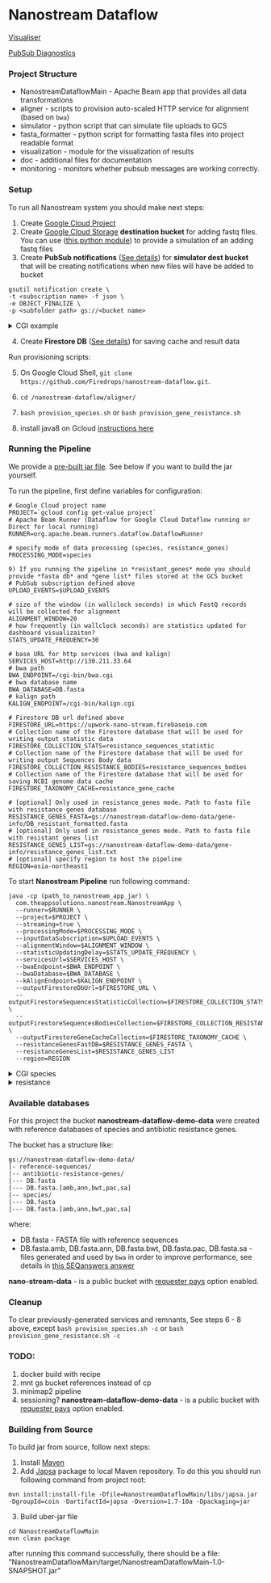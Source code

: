 # Nanostream Dataflow

[Visualiser](https://nano-stream1.appspot.com/)

[PubSub Diagnostics](https://upload-watcher-dot-nano-stream1.appspot.com/)

### Project Structure
- NanostreamDataflowMain - Apache Beam app that provides all data transformations
- aligner - scripts to provision auto-scaled HTTP service for alignment (based on `bwa`)
- simulator - python script that can simulate file uploads to GCS
- fasta_formatter - python script for formatting fasta files into project readable format
- visualization - module for the visualization of results
- doc - additional files for documentation
- monitoring - monitors whether pubsub messages are working correctly.

### Setup
To run all Nanostream system you should make next steps:
1) Create [Google Cloud Project](https://cloud.google.com/)
2) Create [Google Cloud Storage](https://cloud.google.com/storage/) **destination bucket** for adding fastq files.
You can use ([this python module](https://github.com/allenday/nanostream-dataflow/blob/master/simulator)) to provide a simulation of an adding fastq files
3) Create **PubSub notifications**  ([See details](https://cloud.google.com/storage/docs/pubsub-notifications)) for **simulator dest bucket** that will be creating notifications when new files will have be added to bucket
```
gsutil notification create \
-t <subscription name> -f json \
-e OBJECT_FINALIZE \
-p <subfolder path> gs://<bucket name>
```

<details><summary>CGI example</summary><p>

```
gsutil notification create \
-t file_upload -f json \
-e OBJECT_FINALIZE \
-p Uploads/ gs://nano-stream1
```

</p></details>


4) Create **Firestore DB** ([See details](https://firebase.google.com/products/firestore/)) for saving cache and result data

Run provisioning scripts:

5) On Google Cloud Shell, `git clone https://github.com/Firedrops/nanostream-dataflow.git`.
6) `cd /nanostream-dataflow/aligner/`
7) `bash provision_species.sh` or `bash provision_gene_resistance.sh`

8) install java8 on Gcloud
[instructions here](https://tecadmin.net/install-java-8-on-debian/)

### Running the Pipeline

We provide a [pre-built jar file](https://github.com/allenday/nanostream-dataflow/blob/master/NanostreamDataflowMain/build/). See below if you want to build the jar yourself.

To run the pipeline, first define variables for configuration:
```
# Google Cloud project name
PROJECT=`gcloud config get-value project`
# Apache Beam Runner (Dataflow for Google Cloud Dataflow running or Direct for local running)
RUNNER=org.apache.beam.runners.dataflow.DataflowRunner

# specify mode of data processing (species, resistance_genes)
PROCESSING_MODE=species

9) If you running the pipeline in *resistant_genes* mode you should provide *fasta db* and *gene list* files stored at the GCS bucket
# PubSub subscription defined above
UPLOAD_EVENTS=$UPLOAD_EVENTS

# size of the window (in wallclock seconds) in which FastQ records will be collected for alignment
ALIGNMENT_WINDOW=20
# how frequently (in wallclock seconds) are statistics updated for dashboard visualizaiton?
STATS_UPDATE_FREQUENCY=30

# base URL for http services (bwa and kalign)
SERVICES_HOST=http://130.211.33.64
# bwa path
BWA_ENDPOINT=/cgi-bin/bwa.cgi
# bwa database name
BWA_DATABASE=DB.fasta
# kalign path
KALIGN_ENDPOINT=/cgi-bin/kalign.cgi

# Firestore DB url defined above
FIRESTORE_URL=https://upwork-nano-stream.firebaseio.com
# Collection name of the Firestore database that will be used for writing output statistic data
FIRESTORE_COLLECTION_STATS=resistance_sequences_statistic
# Collection name of the Firestore database that will be used for writing output Sequences Body data
FIRESTORE_COLLECTION_RESISTANCE_BODIES=resistance_sequences_bodies
# Collection name of the Firestore database that will be used for saving NCBI genome data cache
FIRESTORE_TAXONOMY_CACHE=resistance_gene_cache

# [optional] Only used in resistance_genes mode. Path to fasta file with resistance genes database
RESISTANCE_GENES_FASTA=gs://nanostream-dataflow-demo-data/gene-info/DB_resistant_formatted.fasta
# [optional] Only used in resistance_genes mode. Path to fasta file with resistant genes list
RESISTANCE_GENES_LIST=gs://nanostream-dataflow-demo-data/gene-info/resistance_genes_list.txt
# [optional] specify region to host the pipeline
REGION=asia-northeast1
```

To start **Nanostream Pipeline** run following command:

```
java -cp (path_to_nanostream_app_jar) \
  com.theappsolutions.nanostream.NanostreamApp \
  --runner=$RUNNER \
  --project=$PROJECT \
  --streaming=true \
  --processingMode=$PROCESSING_MODE \
  --inputDataSubscription=$UPLOAD_EVENTS \
  --alignmentWindow=$ALIGNMENT_WINDOW \
  --statisticUpdatingDelay=$STATS_UPDATE_FREQUENCY \
  --servicesUrl=$SERVICES_HOST \
  --bwaEndpoint=$BWA_ENDPOINT \
  --bwaDatabase=$BWA_DATABASE \
  --kAlignEndpoint=$KALIGN_ENDPOINT \
  --outputFirestoreDbUrl=$FIRESTORE_URL \
  --outputFirestoreSequencesStatisticCollection=$FIRESTORE_COLLECTION_STATS \
  --outputFirestoreSequencesBodiesCollection=$FIRESTORE_COLLECTION_RESISTANCE_BODIES \
  --outputFirestoreGeneCacheCollection=$FIRESTORE_TAXONOMY_CACHE \
  --resistanceGenesFastDB=$RESISTANCE_GENES_FASTA \
  --resistanceGenesList=$RESISTANCE_GENES_LIST
  --region=REGION
```

<details><summary>CGI species</summary><p>

```
java -cp /home/coingroupimb/git_larry_2019_02_11/NanostreamDataflowMain/build/NanostreamDataflowMain.jar \
  com.theappsolutions.nanostream.NanostreamApp \
  --region=asia-northeast1 \
  --runner=org.apache.beam.runners.dataflow.DataflowRunner \
  --project=nano-stream1 \
  --streaming=true \
  --processingMode=species \
  --inputDataSubscription=projects/nano-stream1/subscriptions/dataflow \
  --alignmentWindow=20 \
  --statisticUpdatingDelay=30 \
  --servicesUrl=http://34.85.27.91 \
  --bwaEndpoint=/cgi-bin/bwa.cgi \
  --bwaDatabase=DB.fasta \
  --kAlignEndpoint=/cgi-bin/kalign.cgi \
  --outputFirestoreDbUrl=https://nano-stream1.firebaseio.com \
  --outputFirestoreSequencesStatisticCollection=resistant_sequences_statistic \
  --outputFirestoreSequencesBodiesCollection=resistant_sequences_bodies \
  --outputFirestoreGeneCacheCollection=resistant_gene_cache \
  --timeout=600
```

</p></details>

<details><summary>resistance</summary><p>

```
java -cp /home/coingroupimb/git_larry_2019_02_11/NanostreamDataflowMain/build/NanostreamDataflowMain.jar \
  com.theappsolutions.nanostream.NanostreamApp \
  --region=asia-northeast1 \
  --runner=org.apache.beam.runners.dataflow.DataflowRunner \
  --project=nano-stream1 \
  --streaming=true \
  --processingMode=species \
  --inputDataSubscription=projects/nano-stream1/subscriptions/dataflow \
  --alignmentWindow=20 \
  --statisticUpdatingDelay=30 \
  --servicesUrl=http://34.85.27.91 \
  --bwaEndpoint=/cgi-bin/bwa.cgi \
  --bwaDatabase=DB.fasta \
  --kAlignEndpoint=/cgi-bin/kalign.cgi \
  --outputFirestoreDbUrl=https://nano-stream1.firebaseio.com \
  --outputFirestoreSequencesStatisticCollection=resistant_sequences_statistic \
  --outputFirestoreSequencesBodiesCollection=resistant_sequences_bodies \
  --outputFirestoreGeneCacheCollection=resistant_gene_cache \
  --resistantGenesFastDB=gs://nano-stream-1/NewDatabases/DB_resistant_formatted.fasta \
  --resistantGenesList=gs://nano-stream1/NewDatabases/resistant_genes_list.txt
  --timeout=600
```

</p></details>


### Available databases
For this project the bucket **nanostream-dataflow-demo-data** were created
with reference databases of species and antibiotic resistance genes.

The bucket has a structure like:
```
gs://nanostream-dataflow-demo-data/
|- reference-sequences/
|-- antibiotic-resistance-genes/
|--- DB.fasta
|--- DB.fasta.[amb,ann,bwt,pac,sa]
|-- species/
|--- DB.fasta
|--- DB.fasta.[amb,ann,bwt,pac,sa]
```
where:
- DB.fasta - FASTA file with reference sequences
- DB.fasta.amb, DB.fasta.ann, DB.fasta.bwt, DB.fasta.pac, DB.fasta.sa - files generated and used by `bwa` in order to improve performance, see details in [this SEQanswers answer](http://seqanswers.com/forums/showpost.php?s=06f0dadc73bdf687f265a94c8217d0bd&p=90992&postcount=2)

**nano-stream-data** - is a public bucket with [requester pays](https://cloud.google.com/storage/docs/requester-pays) option enabled.

### Cleanup

To clear previously-generated services and remnants,
See steps 6 - 8 above, except `bash provision_species.sh -c` or `bash provision_gene_resistance.sh -c`

### TODO:
1) docker build with recipe
1) mnt gs bucket references instead of cp
2) minimap2 pipeline
3) sessioning?
**nanostream-dataflow-demo-data** - is a public bucket with [requester pays](https://cloud.google.com/storage/docs/requester-pays) option enabled.

### Building from Source

To build jar from source, follow next steps:
1) Install [Maven](https://maven.apache.org/install.html)
2) Add [Japsa](https://github.com/mdcao/japsa) package to local Maven repository. To do this you should run following command from project root:
```
mvn install:install-file -Dfile=NanostreamDataflowMain/libs/japsa.jar -DgroupId=coin -DartifactId=japsa -Dversion=1.7-10a -Dpackaging=jar
```
3) Build uber-jar file
```
cd NanostreamDataflowMain
mvn clean package
```
after running this command successfully, there should be a file:
"NanostreamDataflowMain/target/NanostreamDataflowMain-1.0-SNAPSHOT.jar"
